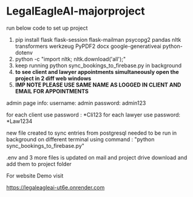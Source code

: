 # LegalEagleAI-majorproject
run below code to set up project
1. pip install flask flask-session flask-mailman psycopg2 pandas nltk transformers werkzeug PyPDF2 docx google-generativeai python-dotenv
2. python -c "import nltk; nltk.download('all');"
3. keep running python sync_bookings_to_firebase.py in background
4. **to see client and lawyer appointments simultaneously open the project in 2 diff web windows**
5. **IMP NOTE PLEASE USE SAME NAME AS LOGGED IN CLIENT AND EMAIL FOR APPOINTMENTS**

admin page info:
username: admin
password: admin123

for each client use password : *Cli123
for each lawyer use password: *Law1234

new file created to sync entries from postgresql needed to be run in background on different terminal using command : "python sync_bookings_to_firebase.py"

.env and 3 more files is updated on mail and project drive download and add them to project folder

For website Demo visit

https://legaleagleai-ut6e.onrender.com

